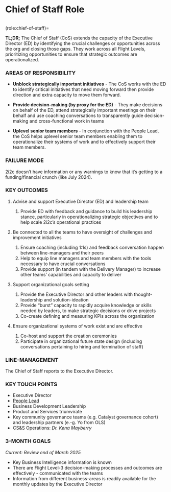 # Chief of Staff Role

```{role} Chief of Staff

```

(role:chief-of-staff)=

**TL;DR;** The Chief of Staff (CoS) extends the capacity of the Executive Director (ED) by identifying the crucial challenges or opportunities across the org and closing those gaps. They work across all Flight Levels, prioritizing opportunities to ensure that strategic outcomes are operationalized.

### AREAS OF RESPONSIBILITY

-   **Unblock strategically important initiatives** - The CoS works with the ED to identify critical initiatives that need moving forward then provide direction and extra capacity to move them forward.

-   **Provide decision-making (by proxy for the ED)** - They make decisions on behalf of the ED, attend strategically important meetings on their behalf and use coaching conversations to transparently guide decision-making and cross-functional work in teams

-   **Uplevel senior team members** - In conjunction with the People Lead, the CoS helps uplevel senior team members enabling them to operationalize their systems of work and to effectively support their team members.

### FAILURE MODE

2i2c doesn’t have information or any warnings to know that it’s getting to a funding/financial crunch (like July 2024).

### KEY OUTCOMES

1. Advise and support Executive Director (ED) and leadership team

    1. Provide ED with feedback and guidance to build his leadership stance, particularly in operationalizing strategic objectives and to help scale 2i2c’s operational practices

2. Be connected to all the teams to have oversight of challenges and improvement initiatives
    1. Ensure coaching (including 1:1s) and feedback conversation happen between line-managers and their peers
    2. Help to equip line managers and team members with the tools necessary to have crucial conversations
    3. Provide support (in tandem with the Delivery Manager) to increase other teams’ capabilities and capacity to deliver
3. Support organizational goals setting
    1. Provide the Executive Director and other leaders with thought-leadership and solution-ideation
    2. Provide “burst” capacity to rapidly acquire knowledge or skills needed by leaders, to make strategic decisions or drive projects
    3. Co-create defining and measuring KPIs across the organization
4. Ensure organizational systems of work exist and are effective
    1. Co-host and support the creation ceremonies
    2. Participate in organizational future state design (including conversations pertaining to hiring and termination of staff)

### LINE-MANAGEMENT

The Chief of Staff reports to the Executive Director.

### KEY TOUCH POINTS

-   Executive Director
-   [People Lead](role-people-lead.md)
-   Business Development Leadership
-   Product and Services triumvirate
-   Key community governance teams (e.g. Catalyst governance cohort) and leadership partners (e.-g. Yo from OLS)
-   CS&S Operations: _Dr. Kena Mayberry_

### 3-MONTH GOALS

_Current: Review end of March 2025_

-   Key Business Intelligence information is known
-   There are Flight Level-3 decision-making processes and outcomes are effectively - communicated with the teams
-   Information from different business-areas is readily available for the monthly updates by the Executive Director
